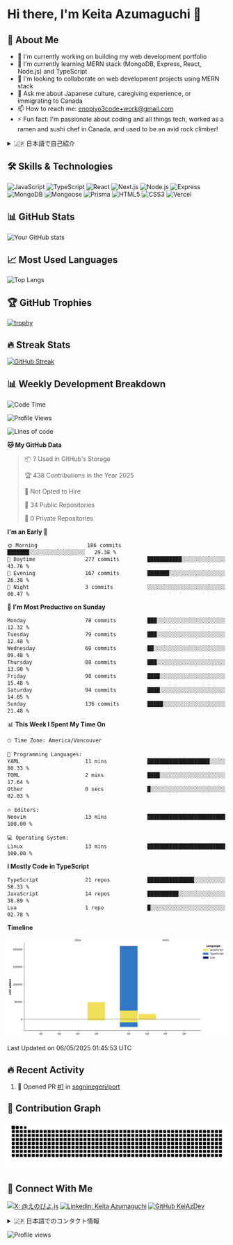 # Hi there, I'm Keita Azumaguchi 👋

## 🚀 About Me
- 🔭 I'm currently working on building my web development portfolio<br>
- 🌱 I'm currently learning MERN stack (MongoDB, Express, React, Node.js) and TypeScript<br>
- 👯 I'm looking to collaborate on web development projects using MERN stack<br>
- 💬 Ask me about Japanese culture, caregiving experience, or immigrating to Canada<br>
- 📫 How to reach me: enopiyo3code+work@gmail.com<br>
- ⚡ Fun fact: I'm passionate about coding and all things tech, worked as a ramen and sushi chef in Canada, and used to be an avid rock climber!<br>

<details>
<summary>🇯🇵 日本語で自己紹介</summary>
<br>
- 🔭 現在の仕事: ウェブ開発ポートフォリオの構築<br>
- 🌱 学習中: MERNスタック（MongoDB、Express、React、Node.js）とTypeScript<br>
- 👯 コラボレーション: MERNスタックを使用したウェブ開発プロジェクト<br>
- 💬 質問歓迎: 日本文化、介護経験、カナダへの移住について<br>
- 📫 連絡先: enopiyo3code+work@gmail.com<br>
- ⚡ 趣味: プログラミング・コーディング・PC関連が一番の情熱。カナダでラーメンと寿司のシェフ経験あり、ロッククライミング経験あり<br>
</details>

## 🛠 Skills & Technologies
![JavaScript](https://img.shields.io/badge/-JavaScript-F7DF1E?style=flat-square&logo=javascript&logoColor=black)
![TypeScript](https://img.shields.io/badge/-TypeScript-3178C6?style=flat-square&logo=typescript&logoColor=white)
![React](https://img.shields.io/badge/-React-61DAFB?style=flat-square&logo=react&logoColor=black)
![Next.js](https://img.shields.io/badge/-Next.js-000000?style=flat-square&logo=next.js&logoColor=white)
![Node.js](https://img.shields.io/badge/-Node.js-339933?style=flat-square&logo=node.js&logoColor=white)
![Express](https://img.shields.io/badge/-Express-000000?style=flat-square&logo=express&logoColor=white)
![MongoDB](https://img.shields.io/badge/-MongoDB-47A248?style=flat-square&logo=mongodb&logoColor=white)
![Mongoose](https://img.shields.io/badge/-Mongoose-880000?style=flat-square&logo=mongoose&logoColor=white)
![Prisma](https://img.shields.io/badge/-Prisma-2D3748?style=flat-square&logo=prisma&logoColor=white)
![HTML5](https://img.shields.io/badge/-HTML5-E34F26?style=flat-square&logo=html5&logoColor=white)
![CSS3](https://img.shields.io/badge/-CSS3-1572B6?style=flat-square&logo=css3&logoColor=white)
![Vercel](https://img.shields.io/badge/-Vercel-000000?style=flat-square&logo=vercel&logoColor=white)

## 📊 GitHub Stats
![Your GitHub stats](https://github-readme-stats.vercel.app/api?username=KeiAzDev&show_icons=true&theme=tokyonight)

## 📈 Most Used Languages
![Top Langs](https://github-readme-stats.vercel.app/api/top-langs/?username=KeiAzDev&layout=compact&theme=tokyonight)

## 🏆 GitHub Trophies
[![trophy](https://github-profile-trophy.vercel.app/?username=KeiAzDev&theme=onedark)](https://github.com/ryo-ma/github-profile-trophy)

## 🔥 Streak Stats
[![GitHub Streak](https://github-readme-streak-stats.herokuapp.com/?user=KeiAzDev&theme=dark)](https://git.io/streak-stats)

## 📊 Weekly Development Breakdown
<!--START_SECTION:waka-->
![Code Time](http://img.shields.io/badge/Code%20Time-89%20hrs%2015%20mins-blue)

![Profile Views](http://img.shields.io/badge/Profile%20Views-0-blue)

![Lines of code](https://img.shields.io/badge/From%20Hello%20World%20I%27ve%20Written-272.2%20thousand%20lines%20of%20code-blue)

**🐱 My GitHub Data** 

> 📦 ? Used in GitHub's Storage 
 > 
> 🏆 438 Contributions in the Year 2025
 > 
> 🚫 Not Opted to Hire
 > 
> 📜 34 Public Repositories 
 > 
> 🔑 0 Private Repositories 
 > 
**I'm an Early 🐤** 

```text
🌞 Morning                186 commits         ███████░░░░░░░░░░░░░░░░░░   29.38 % 
🌆 Daytime                277 commits         ███████████░░░░░░░░░░░░░░   43.76 % 
🌃 Evening                167 commits         ███████░░░░░░░░░░░░░░░░░░   26.38 % 
🌙 Night                  3 commits           ░░░░░░░░░░░░░░░░░░░░░░░░░   00.47 % 
```
📅 **I'm Most Productive on Sunday** 

```text
Monday                   78 commits          ███░░░░░░░░░░░░░░░░░░░░░░   12.32 % 
Tuesday                  79 commits          ███░░░░░░░░░░░░░░░░░░░░░░   12.48 % 
Wednesday                60 commits          ██░░░░░░░░░░░░░░░░░░░░░░░   09.48 % 
Thursday                 88 commits          ███░░░░░░░░░░░░░░░░░░░░░░   13.90 % 
Friday                   98 commits          ████░░░░░░░░░░░░░░░░░░░░░   15.48 % 
Saturday                 94 commits          ████░░░░░░░░░░░░░░░░░░░░░   14.85 % 
Sunday                   136 commits         █████░░░░░░░░░░░░░░░░░░░░   21.48 % 
```


📊 **This Week I Spent My Time On** 

```text
🕑︎ Time Zone: America/Vancouver

💬 Programming Languages: 
YAML                     11 mins             ████████████████████░░░░░   80.33 % 
TOML                     2 mins              ████░░░░░░░░░░░░░░░░░░░░░   17.64 % 
Other                    0 secs              █░░░░░░░░░░░░░░░░░░░░░░░░   02.03 % 

🔥 Editors: 
Neovim                   13 mins             █████████████████████████   100.00 % 

💻 Operating System: 
Linux                    13 mins             █████████████████████████   100.00 % 
```

**I Mostly Code in TypeScript** 

```text
TypeScript               21 repos            ███████████████░░░░░░░░░░   58.33 % 
JavaScript               14 repos            ██████████░░░░░░░░░░░░░░░   38.89 % 
Lua                      1 repo              █░░░░░░░░░░░░░░░░░░░░░░░░   02.78 % 
```



**Timeline**

![Lines of Code chart](https://raw.githubusercontent.com/KeiAzDev/KeiAzDev/main/assets/bar_graph.png)


 Last Updated on 06/05/2025 01:45:53 UTC
<!--END_SECTION:waka-->

## 🔥 Recent Activity
<!--START_SECTION:activity-->
1. 💪 Opened PR [#1](https://github.com/segninegeri/port/pull/1) in [segninegeri/port](https://github.com/segninegeri/port)
<!--END_SECTION:activity-->

## 🐍 Contribution Graph
![Snake animation](https://github.com/KeiAzDev/KeiAzDev/blob/output/github-contribution-grid-snake.svg)

<!-- ## 🔥 Featured Projects
<table>
  <tr>
    <td valign="top" width="50%">
      <h3>Project 1</h3>
      <p>Description of your project in English</p>
      <p><a href="https://github.com/KeiAzDev/Project1">View Project</a></p>
      <details>
        <summary>🇯🇵 日本語の説明</summary>
        <p>プロジェクトの日本語での説明</p>
      </details>
    </td>
    <td valign="top" width="50%">
      <h3>Project 2</h3>
      <p>Description of your project in English</p>
      <p><a href="https://github.com/KeiAzDev/Project2">View Project</a></p>
      <details>
        <summary>🇯🇵 日本語の説明</summary>
        <p>プロジェクトの日本語での説明</p>
      </details>
    </td>
  </tr>
</table> -->

## 📱 Connect With Me
[![X: @えのぴよ.js](https://img.shields.io/twitter/follow/YourTwitterHandle?style=social)](https://twitter.com/@piyo3code)
[![Linkedin: Keita Azumaguchi](https://img.shields.io/badge/-YourLinkedIn-blue?style=flat-square&logo=Linkedin&logoColor=white&link=https://www.linkedin.com/in/YourLinkedIn/)](https://www.linkedin.com/in/keita-azumaguchi/)
[![GitHub KeiAzDev](https://img.shields.io/github/followers/KeiAzDev?label=follow&style=social)](https://github.com/KeiAzDev)

<details>
<summary>🇯🇵 日本語でのコンタクト情報</summary>
<br>

- X: [えのぴよ.js](https://twitter.com/@piyo3code)
- LinkedIn: [LinkedIn](https://www.linkedin.com/in/keita-azumaguchi/)
- メール: enopiyo3code+work@gmail.com
</details>

<!-- Visitor counter -->
![Profile views](https://komarev.com/ghpvc/?username=KeiAzDev&color=green)
